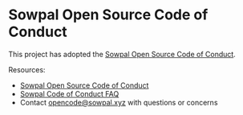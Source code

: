 # Sowpal Open Source Code of Conduct

This project has adopted the [Sowpal Open Source Code of Conduct](https://opensource.sowpal.xyz/codeofconduct/).

Resources:

- [Sowpal Open Source Code of Conduct](https://opensource.sowpal.xyz/codeofconduct/)
- [Sowpal Code of Conduct FAQ](https://opensource.sowpal.xyz/codeofconduct/faq/)
- Contact [opencode@sowpal.xyz](mailto:opencode@sowpal.xyz) with questions or concerns